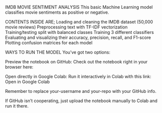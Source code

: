 IMDB MOVIE SENTIMENT ANALYSIS
This basic Machine Learning model classifies movie sentiments as positive or negative.

CONTENTS INSIDE ARE;
Loading and cleaning the IMDB dataset (50,000 movie reviews)
Preprocessing text with TF-IDF vectorization
Training/testing split with balanced classes
Training 3 different classifiers
Evaluating and visualizing their accuracy, precision, recall, and F1-score
Plotting confusion matrices for each model

WAYS TO RUN THE MODEL
You’ve got two options:

Preview the notebook on GitHub:
Check out the notebook right in your browser here:


Open directly in Google Colab:
Run it interactively in Colab with this link:
Open in Google Colab

Remember to replace your-username and your-repo with your GitHub info.

If GitHub isn’t cooperating, just upload the notebook manually to Colab and run it there.
